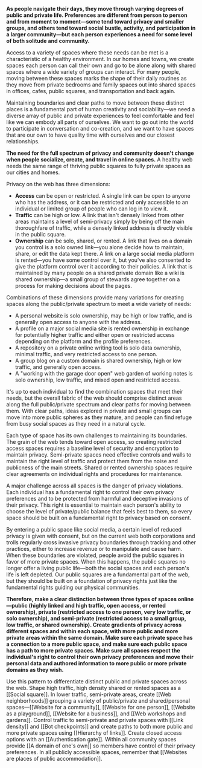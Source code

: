 **As people navigate their days, they move through varying degrees of public and private life. Preferences are different from person to person and from moment to moment—some tend toward privacy and smaller groups, and others tend toward social bustle, activity, and participation in a larger community—but each person experiences a need for some level of both solitude and community.**

Access to a variety of spaces where these needs can be met is a characteristic of a healthy environment. In our homes and towns, we create spaces each person can call their own and go to be alone along with shared spaces where a wide variety of groups can interact. For many people, moving between these spaces marks the shape of their daily routines as they move from private bedrooms and family spaces out into shared spaces in offices, cafes, public squares, and transportation and back again.

Maintaining boundaries and clear paths to move between these distinct places is a fundamental part of human creativity and sociability—we need a diverse array of public and private experiences to feel comfortable and feel like we can embody all parts of ourselves. We want to go out into the world to participate in conversation and co-creation, and we want to have spaces that are our own to have quality time with ourselves and our closest relationships.

**The need for the full spectrum of privacy and community doesn't change when people socialize, create, and travel in online spaces.** A healthy web needs the same range of thriving public squares to fully private spaces as our cities and homes.

Privacy on the web has three dimensions:

- **Access** can be open or restricted. A single link can be open to anyone who has the address, or it can be restricted and only accessible to an individual or limited group of people who can log in to view it.
- **Traffic** can be high or low. A link that isn't densely linked from other areas maintains a level of semi-privacy simply by being off the main thoroughfare of traffic, while a densely linked address is directly visible in the public square.
- **Ownership** can be solo, shared, or rented. A link that lives on a domain you control is a solo owned link—you alone decide how to maintain, share, or edit the data kept there. A link on a large social media platform is rented—you have some control over it, but you've also consented to give the platform control over it according to their policies. A link that is maintained by many people on a shared private domain like a wiki is shared ownership—a small group of stewards agree together on a process for making decisions about the pages.

Combinations of these dimensions provide many variations for creating spaces along the public/private spectrum to meet a wide variety of needs:

- A personal website is solo ownership, may be high or low traffic, and is generally open access to anyone with the address.
- A profile on a major social media site is rented ownership in exchange for potentially higher traffic and either open or restricted access depending on the platform and the profile preferences.
- A repository on a private online writing tool is solo data ownership, minimal traffic, and very restricted access to one person.
- A group blog on a custom domain is shared ownership, high or low traffic, and generally open access.
- A "working with the garage door open" web garden of working notes is solo ownership, low traffic, and mixed open and restricted access.

It's up to each individual to find the combination spaces that meet their needs, but the overall fabric of the web should comprise distinct areas along the full public/private spectrum and clear paths for moving between them. With clear paths, ideas explored in private and small groups can move into more public spheres as they mature, and people can find refuge from busy social spaces as they need in a natural cycle.

Each type of space has its own challenges to maintaining its boundaries. The grain of the web tends toward open access, so creating restricted access spaces requires a baseline level of security and encryption to maintain privacy. Semi-private spaces need effective controls and walls to maintain the right level of traffic and protect them from the noise and publicness of the main streets. Shared or rented ownership spaces require clear agreements on individual rights and procedures for maintenance.

A major challenge across all spaces is the danger of privacy violations. Each individual has a fundamental right to control their own privacy preferences and to be protected from harmful and deceptive invasions of their privacy. This right is essential to maintain each person's ability to choose the level of private/public balance that feels best to them, so every space should be built on a fundamental right to privacy based on consent.

By entering a public space like social media, a certain level of reduced privacy is given with consent, but on the current web both corporations and trolls regularly cross invasive privacy boundaries through tracking and other practices, either to increase revenue or to manipulate and cause harm. When these boundaries are violated, people avoid the public squares in favor of more private spaces. When this happens, the public squares no longer offer a living public life—both the social spaces and each person's life is left depleted. Our public squares are a fundamental part of the web, but they should be built on a foundation of privacy rights just like the fundamental rights guiding our physical communities.

**Therefore, make a clear distinction between three types of spaces online—public (highly linked and high traffic, open access, or rented ownership), private (restricted access to one person, very low traffic, or solo ownership), and semi-private (restricted access to a small group, low traffic, or shared ownership). Create gradients of privacy across different spaces and within each space, with more public and more private areas within the same domain. Make sure each private space has a connection to a more public space, and make sure each public space has a path to more private spaces. Make sure all spaces respect the individual's right to control their own privacy preferences and move their personal data and authored information to more public or more private domains as they wish.**

Use this pattern to differentiate distinct public and private spaces across the web. Shape high traffic, high density shared or rented spaces as a [[Social square]]. In lower traffic, semi-private areas, create [[Web neighborhoods]] grouping a variety of public/private and shared/personal spaces—[[Website for a community]], [[Website for one person]], [[Website as a playground]], [[Website for a business]], and [[Web workshops and gardens]]. Control traffic to semi-private and private spaces with [[Link density]] and [[Bot checkpoints]] and create paths to both more public and more private spaces using [[Hierarchy of links]]. Create closed access options with an [[Authentication gate]]. Within all community spaces provide [[A domain of one's own]] so members have control of their privacy preferences. In all publicly accessible spaces, remember that [[Websites are places of public accommodation]].
